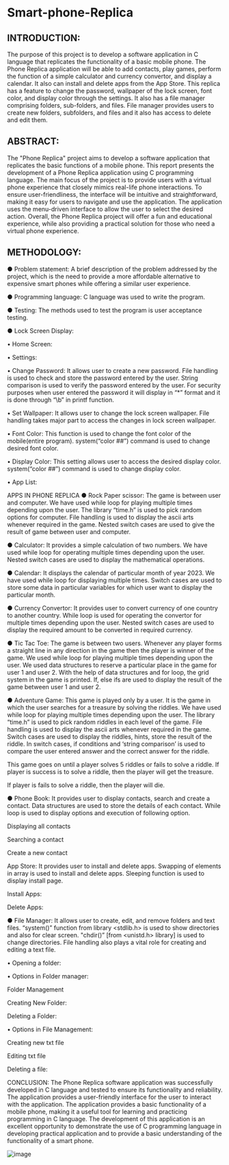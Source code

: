 # Smart-phone-Replica
## INTRODUCTION:

The purpose of this project is to develop a software application in C language that replicates the functionality of a basic mobile phone. The Phone Replica application will be able to add contacts, play games, perform the function of a simple calculator and currency convertor, and display a calendar. It also can install and delete apps from the App Store. This replica has a feature to change the password, wallpaper of the lock screen, font color, and display color through the settings. It also has a file manager comprising folders, sub-folders, and files. File manager provides users to create new folders, subfolders, and files and it also has access to delete and edit them.

## ABSTRACT:
The "Phone Replica" project aims to develop a software application that replicates the basic functions of a mobile phone. This report presents the development of a Phone Replica application using C programming language. The main focus of the project is to provide users with a virtual phone experience that closely mimics real-life phone interactions. To ensure user-friendliness, the interface will be intuitive and straightforward, making it easy for users to navigate and use the application. The application uses the menu-driven interface to allow the user to select the desired action. Overall, the Phone Replica project will offer a fun and educational experience, while also providing a practical solution for those who need a virtual phone experience.

## METHODOLOGY:

●	Problem statement: A brief description of the problem addressed by the project, which is the need to provide a more affordable alternative to expensive smart phones while offering a similar user experience.

●	Programming language: C language was used to write the program.

●		Testing: The methods used to test the program is user acceptance testing. 

●	Lock Screen Display:

 

•	Home Screen: 
 
•	 Settings:
 
•	Change Password: It allows user to create a new password. File handling is used to check and store the password entered by the user. String comparison is used to verify the password entered by the user. For security purposes when user entered the password it will display in “*” format and it is done through “\b” in printf function.
 
•	Set Wallpaper: It allows user to change the lock screen wallpaper. File handling takes major part to access the changes in lock screen wallpaper.
 
 
•	Font Color: This function is used to change the font color of the mobile(entire program).  system(“color ##”) command is used to change desired font color.
 
 
•	Display Color: This setting allows user to access the desired display color. system(“color ##”) command is used to change display color. 
 
 
•	App List: 
 


APPS IN PHONE REPLICA
●	Rock Paper scissor:  The game is between user and computer. We have used while loop for playing multiple times depending upon the user. The library “time.h” is used to pick random options for computer. File handling is used to display the ascii arts whenever required in the game. Nested switch cases are used to give the result of game between user and computer.
 

●	Calculator: It provides a simple calculation of two numbers. We have used while loop for operating multiple times depending upon the user. Nested switch cases are used to display the mathematical operations.

  

●	Calendar: It displays the calendar of particular month of year 2023. We have used while loop for displaying multiple times. Switch cases are used to store some data in particular variables for which user want to display the particular month. 
 
 

●	Currency Convertor: It provides user to convert currency of one country to another country. While loop is used for operating the convertor for multiple times depending upon the user. Nested switch cases are used to display the required amount to be converted in required currency.
 
 

●	Tic Tac Toe: The game is between two users. Whenever any player forms a straight line in any direction in the game then the player is winner of the game. We used while loop for playing multiple times depending upon the user. We used data structures to reserve a particular place in the game for user 1 and user 2. With the help of data structures and for loop, the grid system in the game is printed. If, else ifs are used to display the result of the game between user 1 and user 2.
    

●	Adventure Game: This game is played only by a user. It is the game in which the user searches for a treasure by solving the riddles. We have used while loop for playing multiple times depending upon the user. The library “time.h” is used to pick random riddles in each level of the game. File handling is used to display the ascii arts whenever required in the game. Switch cases are used to display the riddles, hints, store the result of the riddle. In switch cases, if conditions and ‘string comparison’ is used to compare the user entered answer and the correct answer for the riddle. 
 
 
 
This game goes on until a player solves 5 riddles or fails to solve a riddle.
If player is success is to solve a riddle, then the player will get the treasure.
  
If player is fails to solve a riddle, then the player will die.
 
●	Phone Book: It provides user to display contacts, search and create a contact. Data structures are used to store the details of each contact. While loop is used to display options and execution of following option.

 
Displaying all contacts
 
Searching a contact
 
Create a new contact
 
 

App Store: It provides user to install and delete apps. Swapping of elements in array is used to install and delete apps. Sleeping function is used to display install page.

 
 
Install Apps:

 
 
Delete Apps:
 
 
●	File Manager: It allows user to create, edit, and remove folders and text files. “system()” function from library <stdlib.h> is used to show directories and also for clear screen. "chdir()” [from <unistd.h> library] is used to change directories. File handling also plays a vital role for creating and editing a text file. 
 
•	Opening a folder:
 
 
•	Options in Folder manager:
 
Folder Management
 










Creating New Folder:
 

 
Deleting a Folder:
  


•	Options in File Management:
 
Creating new txt file
 
 





Editing txt file
 
 
Deleting a file:
 

CONCLUSION:
The Phone Replica software application was successfully developed in C language and tested to ensure its functionality and reliability. The application provides a user-friendly interface for the user to interact with the application. The application provides a basic functionality of a mobile phone, making it a useful tool for learning and practicing programming in C language. The development of this application is an excellent opportunity to demonstrate the use of C programming language in developing practical application and to provide a basic understanding of the functionality of a smart phone.

![image](https://github.com/nagapraneethk/Smart-phone-Replica/assets/115631392/db5d258c-39c2-480e-af1c-64894fffdf3c)



